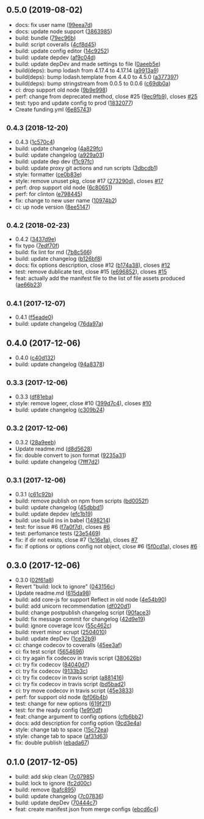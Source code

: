 ## 0.5.0 (2019-08-02)

* docs: fix user name ([99eea7d](https://github.com/Scrum/webpack-extension-manifest-plugin/commit/99eea7d))
* docs: update node support ([3863985](https://github.com/Scrum/webpack-extension-manifest-plugin/commit/3863985))
* build: bundle ([79ec96b](https://github.com/Scrum/webpack-extension-manifest-plugin/commit/79ec96b))
* build: script coveralls ([4cf8d45](https://github.com/Scrum/webpack-extension-manifest-plugin/commit/4cf8d45))
* build: update config editor ([14c9252](https://github.com/Scrum/webpack-extension-manifest-plugin/commit/14c9252))
* build: update depdev ([af9c04d](https://github.com/Scrum/webpack-extension-manifest-plugin/commit/af9c04d))
* build: update depDev and made settings to file ([0aeeb5e](https://github.com/Scrum/webpack-extension-manifest-plugin/commit/0aeeb5e))
* build(deps): bump lodash from 4.17.4 to 4.17.14 ([a9913a9](https://github.com/Scrum/webpack-extension-manifest-plugin/commit/a9913a9))
* build(deps): bump lodash.template from 4.4.0 to 4.5.0 ([a377397](https://github.com/Scrum/webpack-extension-manifest-plugin/commit/a377397))
* build(deps): bump stringstream from 0.0.5 to 0.0.6 ([c69db0a](https://github.com/Scrum/webpack-extension-manifest-plugin/commit/c69db0a))
* ci: drop support old node ([9b9e998](https://github.com/Scrum/webpack-extension-manifest-plugin/commit/9b9e998))
* perf: change from deprecated method, close #25 ([9ec9fb9](https://github.com/Scrum/webpack-extension-manifest-plugin/commit/9ec9fb9)), closes [#25](https://github.com/Scrum/webpack-extension-manifest-plugin/issues/25)
* test: typo and update config to prod ([1832077](https://github.com/Scrum/webpack-extension-manifest-plugin/commit/1832077))
* Create funding.yml ([6e85743](https://github.com/Scrum/webpack-extension-manifest-plugin/commit/6e85743))



## <small>0.4.3 (2018-12-20)</small>

* 0.4.3 ([1c570c4](https://github.com/Scrum/webpack-extension-manifest-plugin/commit/1c570c4))
* build: update changelog ([4a829fc](https://github.com/Scrum/webpack-extension-manifest-plugin/commit/4a829fc))
* build: update changelog ([a929a03](https://github.com/Scrum/webpack-extension-manifest-plugin/commit/a929a03))
* build: update dep dev ([f1c97fc](https://github.com/Scrum/webpack-extension-manifest-plugin/commit/f1c97fc))
* build: update proxy git actions and run scripts ([3dbcdb1](https://github.com/Scrum/webpack-extension-manifest-plugin/commit/3dbcdb1))
* style: formatter ([ce0b83e](https://github.com/Scrum/webpack-extension-manifest-plugin/commit/ce0b83e))
* style: remove unuset pkg, close #17 ([273290d](https://github.com/Scrum/webpack-extension-manifest-plugin/commit/273290d)), closes [#17](https://github.com/Scrum/webpack-extension-manifest-plugin/issues/17)
* perf: drop support old node ([6c80651](https://github.com/Scrum/webpack-extension-manifest-plugin/commit/6c80651))
* perf: for clinton ([e798445](https://github.com/Scrum/webpack-extension-manifest-plugin/commit/e798445))
* fix: change to new user name ([10974b2](https://github.com/Scrum/webpack-extension-manifest-plugin/commit/10974b2))
* ci: up node version ([8ee5147](https://github.com/Scrum/webpack-extension-manifest-plugin/commit/8ee5147))



## <small>0.4.2 (2018-02-23)</small>

* 0.4.2 ([3437d9e](https://github.com/Scrum/webpack-extension-manifest-plugin/commit/3437d9e))
* fix typo ([7edf70f](https://github.com/Scrum/webpack-extension-manifest-plugin/commit/7edf70f))
* build: fix lint for md ([7b8c566](https://github.com/Scrum/webpack-extension-manifest-plugin/commit/7b8c566))
* build: update changelog ([b126bf8](https://github.com/Scrum/webpack-extension-manifest-plugin/commit/b126bf8))
* docs: fix options description, close #12 ([b174a38](https://github.com/Scrum/webpack-extension-manifest-plugin/commit/b174a38)), closes [#12](https://github.com/Scrum/webpack-extension-manifest-plugin/issues/12)
* test: remove dublicate test, close #15 ([e696852](https://github.com/Scrum/webpack-extension-manifest-plugin/commit/e696852)), closes [#15](https://github.com/Scrum/webpack-extension-manifest-plugin/issues/15)
* feat: actually add the manifest file to the list of file assets produced ([ae66b23](https://github.com/Scrum/webpack-extension-manifest-plugin/commit/ae66b23))



## <small>0.4.1 (2017-12-07)</small>

* 0.4.1 ([f5eade0](https://github.com/Scrum/webpack-extension-manifest-plugin/commit/f5eade0))
* build: update changelog ([76da97a](https://github.com/Scrum/webpack-extension-manifest-plugin/commit/76da97a))



## 0.4.0 (2017-12-06)

* 0.4.0 ([c40d132](https://github.com/Scrum/webpack-extension-manifest-plugin/commit/c40d132))
* build: update changelog ([94a8378](https://github.com/Scrum/webpack-extension-manifest-plugin/commit/94a8378))



## <small>0.3.3 (2017-12-06)</small>

* 0.3.3 ([df81eba](https://github.com/Scrum/webpack-extension-manifest-plugin/commit/df81eba))
* style: remove logeer, close #10 ([399d7c4](https://github.com/Scrum/webpack-extension-manifest-plugin/commit/399d7c4)), closes [#10](https://github.com/Scrum/webpack-extension-manifest-plugin/issues/10)
* build: update changelog ([c309b24](https://github.com/Scrum/webpack-extension-manifest-plugin/commit/c309b24))



## <small>0.3.2 (2017-12-06)</small>

* 0.3.2 ([28a9eeb](https://github.com/Scrum/webpack-extension-manifest-plugin/commit/28a9eeb))
* Update readme.md ([d8d5628](https://github.com/Scrum/webpack-extension-manifest-plugin/commit/d8d5628))
* fix: double convert to json format ([9235a31](https://github.com/Scrum/webpack-extension-manifest-plugin/commit/9235a31))
* build: update changelog ([7fff7d2](https://github.com/Scrum/webpack-extension-manifest-plugin/commit/7fff7d2))



## <small>0.3.1 (2017-12-06)</small>

* 0.3.1 ([c61c92b](https://github.com/Scrum/webpack-extension-manifest-plugin/commit/c61c92b))
* build: remove publish on npm from scripts ([bd0052f](https://github.com/Scrum/webpack-extension-manifest-plugin/commit/bd0052f))
* build: update changelog ([45dbbd1](https://github.com/Scrum/webpack-extension-manifest-plugin/commit/45dbbd1))
* build: update depdev ([efc1b19](https://github.com/Scrum/webpack-extension-manifest-plugin/commit/efc1b19))
* build: use build ins in babel ([1498214](https://github.com/Scrum/webpack-extension-manifest-plugin/commit/1498214))
* test: for issue #6 ([f7a0f7d](https://github.com/Scrum/webpack-extension-manifest-plugin/commit/f7a0f7d)), closes [#6](https://github.com/Scrum/webpack-extension-manifest-plugin/issues/6)
* test: perfomance tests ([23e5469](https://github.com/Scrum/webpack-extension-manifest-plugin/commit/23e5469))
* fix: if dir not exists, close #7 ([1c16e1a](https://github.com/Scrum/webpack-extension-manifest-plugin/commit/1c16e1a)), closes [#7](https://github.com/Scrum/webpack-extension-manifest-plugin/issues/7)
* fix: if options or options config not object, close #6 ([5f0cd1a](https://github.com/Scrum/webpack-extension-manifest-plugin/commit/5f0cd1a)), closes [#6](https://github.com/Scrum/webpack-extension-manifest-plugin/issues/6)



## 0.3.0 (2017-12-06)

* 0.3.0 ([02f61a8](https://github.com/Scrum/webpack-extension-manifest-plugin/commit/02f61a8))
* Revert "build: lock to ignore" ([043156c](https://github.com/Scrum/webpack-extension-manifest-plugin/commit/043156c))
* Update readme.md ([615da98](https://github.com/Scrum/webpack-extension-manifest-plugin/commit/615da98))
* build: add core-js for support Reflect in old node ([4e54b90](https://github.com/Scrum/webpack-extension-manifest-plugin/commit/4e54b90))
* build: add unicorn recommendation ([df020d1](https://github.com/Scrum/webpack-extension-manifest-plugin/commit/df020d1))
* build: change postpublish changelog script ([90face3](https://github.com/Scrum/webpack-extension-manifest-plugin/commit/90face3))
* build: fix message commit for changelog ([42d9e19](https://github.com/Scrum/webpack-extension-manifest-plugin/commit/42d9e19))
* build: ignore coverage lcov ([55c462c](https://github.com/Scrum/webpack-extension-manifest-plugin/commit/55c462c))
* build: revert minor scrupt ([2504010](https://github.com/Scrum/webpack-extension-manifest-plugin/commit/2504010))
* build: update depDev ([1ce32b9](https://github.com/Scrum/webpack-extension-manifest-plugin/commit/1ce32b9))
* ci: change codecov to coveralls ([45ee3af](https://github.com/Scrum/webpack-extension-manifest-plugin/commit/45ee3af))
* ci: fix test script ([5654696](https://github.com/Scrum/webpack-extension-manifest-plugin/commit/5654696))
* ci: try again fix codecov in travis script ([380626b](https://github.com/Scrum/webpack-extension-manifest-plugin/commit/380626b))
* ci: try fix codecov ([84040d7](https://github.com/Scrum/webpack-extension-manifest-plugin/commit/84040d7))
* ci: try fix codecov ([9133b3c](https://github.com/Scrum/webpack-extension-manifest-plugin/commit/9133b3c))
* ci: try fix codecov in travis script ([a881416](https://github.com/Scrum/webpack-extension-manifest-plugin/commit/a881416))
* ci: try fix codecov in travis script ([bd5bad2](https://github.com/Scrum/webpack-extension-manifest-plugin/commit/bd5bad2))
* ci: try move codecov in travis script ([45e3833](https://github.com/Scrum/webpack-extension-manifest-plugin/commit/45e3833))
* perf: for support old node ([bf06b4b](https://github.com/Scrum/webpack-extension-manifest-plugin/commit/bf06b4b))
* test: change for new options ([619f211](https://github.com/Scrum/webpack-extension-manifest-plugin/commit/619f211))
* test: for the ready config ([1e9f0df](https://github.com/Scrum/webpack-extension-manifest-plugin/commit/1e9f0df))
* feat: change argument to config options ([cfb6bb2](https://github.com/Scrum/webpack-extension-manifest-plugin/commit/cfb6bb2))
* docs: add description for config option ([9cd3e4a](https://github.com/Scrum/webpack-extension-manifest-plugin/commit/9cd3e4a))
* style: change tab to space ([15c72ea](https://github.com/Scrum/webpack-extension-manifest-plugin/commit/15c72ea))
* style: change tab to space ([af31d63](https://github.com/Scrum/webpack-extension-manifest-plugin/commit/af31d63))
* fix: double publish ([ebada67](https://github.com/Scrum/webpack-extension-manifest-plugin/commit/ebada67))



## 0.1.0 (2017-12-05)

* build: add skip clean ([7c07985](https://github.com/Scrum/webpack-extension-manifest-plugin/commit/7c07985))
* build: lock to ignore ([fc2d00c](https://github.com/Scrum/webpack-extension-manifest-plugin/commit/fc2d00c))
* build: remove ([bafc895](https://github.com/Scrum/webpack-extension-manifest-plugin/commit/bafc895))
* build: update changelog ([7c07836](https://github.com/Scrum/webpack-extension-manifest-plugin/commit/7c07836))
* build: update depDev ([70444c7](https://github.com/Scrum/webpack-extension-manifest-plugin/commit/70444c7))
* feat: create manifest json from merge configs ([ebcd6c4](https://github.com/Scrum/webpack-extension-manifest-plugin/commit/ebcd6c4))




